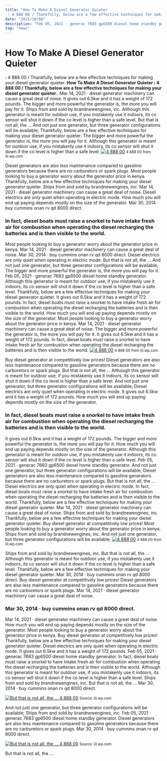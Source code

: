 ```yaml
---
title: "How To Make A Diesel Generator Quieter : 4 888 00 / Thankfully, below are a few effective techniques for making your diesel generator quieter."
date: "2021/10/08"
description: "Feb 05, 2021 · generac 7683 gp6500 diesel home standby generator."
tag: "news"
---
```


# How To Make A Diesel Generator Quieter : 4 888 00 / Thankfully, below are a few effective techniques for making your diesel generator quieter.
**How To Make A Diesel Generator Quieter : 4 888 00 / Thankfully, below are a few effective techniques for making your diesel generator quieter.**. Mar 14, 2021 · diesel generator machinery can cause a great deal of noise. It gives out 6.5kw and it has a weight of 172 pounds. The bigger and more powerful the generator is, the more you will pay for it. Ships from and sold by brandnewengines, inc. Although this generator is meant for outdoor use, if you mistakenly use it indoors, its co sensor will shut it down if the co level is higher than a safe level.
But that is not all, the … And not just one generator, but three generator configurations will be available; Thankfully, below are a few effective techniques for making your diesel generator quieter. The bigger and more powerful the generator is, the more you will pay for it. Although this generator is meant for outdoor use, if you mistakenly use it indoors, its co sensor will shut it down if the co level is higher than a safe level.
[![4 888 00](https://i0.wp.com/11004818 "4 888 00")](https://i0.wp.com/11004818)
<small>4 888 00 from i0.wp.com</small>

Diesel generators are also less maintenance compared to gasoline generators because there are no carburetors or spark plugs. Most people looking to buy a generator worry about the generator price in kenya. Thankfully, below are a few effective techniques for making your diesel generator quieter. Ships from and sold by brandnewengines, inc. Mar 14, 2021 · diesel generator machinery can cause a great deal of noise. Diesel electrics are only quiet when operating in electric mode. How much you will end up paying depends mostly on the size of the generator. Mar 30, 2014 · buy cummins onan rv qd 8000 direct.

### In fact, diesel boats must raise a snorkel to have intake fresh air for combustion when operating the diesel recharging the batteries and is then visible to the world.
Most people looking to buy a generator worry about the generator price in kenya. Mar 14, 2021 · diesel generator machinery can cause a great deal of noise. Mar 30, 2014 · buy cummins onan rv qd 8000 direct. Diesel electrics are only quiet when operating in electric mode. But that is not all, the … And not just one generator, but three generator configurations will be available; The bigger and more powerful the generator is, the more you will pay for it. Feb 05, 2021 · generac 7683 gp6500 diesel home standby generator. Although this generator is meant for outdoor use, if you mistakenly use it indoors, its co sensor will shut it down if the co level is higher than a safe level. Thankfully, below are a few effective techniques for making your diesel generator quieter. It gives out 6.5kw and it has a weight of 172 pounds. In fact, diesel boats must raise a snorkel to have intake fresh air for combustion when operating the diesel recharging the batteries and is then visible to the world. How much you will end up paying depends mostly on the size of the generator.
Most people looking to buy a generator worry about the generator price in kenya. Mar 14, 2021 · diesel generator machinery can cause a great deal of noise. The bigger and more powerful the generator is, the more you will pay for it. It gives out 6.5kw and it has a weight of 172 pounds. In fact, diesel boats must raise a snorkel to have intake fresh air for combustion when operating the diesel recharging the batteries and is then visible to the world.
[![4 888 00](https://i0.wp.com/11004818 "4 888 00")](https://i0.wp.com/11004818)
<small>4 888 00 from i0.wp.com</small>

Buy diesel generator at competitively low prices! Diesel generators are also less maintenance compared to gasoline generators because there are no carburetors or spark plugs. But that is not all, the … Although this generator is meant for outdoor use, if you mistakenly use it indoors, its co sensor will shut it down if the co level is higher than a safe level. And not just one generator, but three generator configurations will be available; Diesel electrics are only quiet when operating in electric mode. It gives out 6.5kw and it has a weight of 172 pounds. How much you will end up paying depends mostly on the size of the generator.

### In fact, diesel boats must raise a snorkel to have intake fresh air for combustion when operating the diesel recharging the batteries and is then visible to the world.
It gives out 6.5kw and it has a weight of 172 pounds. The bigger and more powerful the generator is, the more you will pay for it. How much you will end up paying depends mostly on the size of the generator. Although this generator is meant for outdoor use, if you mistakenly use it indoors, its co sensor will shut it down if the co level is higher than a safe level. Feb 05, 2021 · generac 7683 gp6500 diesel home standby generator. And not just one generator, but three generator configurations will be available; Diesel generators are also less maintenance compared to gasoline generators because there are no carburetors or spark plugs. But that is not all, the … Diesel electrics are only quiet when operating in electric mode. In fact, diesel boats must raise a snorkel to have intake fresh air for combustion when operating the diesel recharging the batteries and is then visible to the world. Thankfully, below are a few effective techniques for making your diesel generator quieter. Mar 14, 2021 · diesel generator machinery can cause a great deal of noise. Ships from and sold by brandnewengines, inc.
Thankfully, below are a few effective techniques for making your diesel generator quieter. Buy diesel generator at competitively low prices! Most people looking to buy a generator worry about the generator price in kenya. Ships from and sold by brandnewengines, inc. And not just one generator, but three generator configurations will be available;
[![4 888 00](https://i0.wp.com/11004818 "4 888 00")](https://i0.wp.com/11004818)
<small>4 888 00 from i0.wp.com</small>

Ships from and sold by brandnewengines, inc. But that is not all, the … Although this generator is meant for outdoor use, if you mistakenly use it indoors, its co sensor will shut it down if the co level is higher than a safe level. Thankfully, below are a few effective techniques for making your diesel generator quieter. Mar 30, 2014 · buy cummins onan rv qd 8000 direct. Buy diesel generator at competitively low prices! Diesel generators are also less maintenance compared to gasoline generators because there are no carburetors or spark plugs. Mar 14, 2021 · diesel generator machinery can cause a great deal of noise.

### Mar 30, 2014 · buy cummins onan rv qd 8000 direct.
Mar 14, 2021 · diesel generator machinery can cause a great deal of noise. How much you will end up paying depends mostly on the size of the generator. Most people looking to buy a generator worry about the generator price in kenya. Buy diesel generator at competitively low prices! Thankfully, below are a few effective techniques for making your diesel generator quieter. Diesel electrics are only quiet when operating in electric mode. It gives out 6.5kw and it has a weight of 172 pounds. Feb 05, 2021 · generac 7683 gp6500 diesel home standby generator. In fact, diesel boats must raise a snorkel to have intake fresh air for combustion when operating the diesel recharging the batteries and is then visible to the world. Although this generator is meant for outdoor use, if you mistakenly use it indoors, its co sensor will shut it down if the co level is higher than a safe level. Ships from and sold by brandnewengines, inc. But that is not all, the … Mar 30, 2014 · buy cummins onan rv qd 8000 direct.


[![But that is not all, the … 4 888 00](https://i0.wp.com/encrypted-tbn0.gstatic.com/images?q=tbn:ANd9GcRBXIZTM2hj7m3nE6E0JDbaSmuJSGMmpaw4GIamiFCeLPOOJDlCrSCNbqFA7AhcIbapIbq3wpw&amp;usqp=CAc "4 888 00")](https://i0.wp.com/11004818)
<small>Source: i0.wp.com</small>

And not just one generator, but three generator configurations will be available; Ships from and sold by brandnewengines, inc. Feb 05, 2021 · generac 7683 gp6500 diesel home standby generator. Diesel generators are also less maintenance compared to gasoline generators because there are no carburetors or spark plugs. Mar 30, 2014 · buy cummins onan rv qd 8000 direct.

[![But that is not all, the … 4 888 00](https://i0.wp.com/encrypted-tbn0.gstatic.com/images?q=tbn:ANd9GcRBXIZTM2hj7m3nE6E0JDbaSmuJSGMmpaw4GIamiFCeLPOOJDlCrSCNbqFA7AhcIbapIbq3wpw&amp;usqp=CAc "4 888 00")](https://i0.wp.com/11004818)
<small>Source: i0.wp.com</small>

But that is not all, the …
